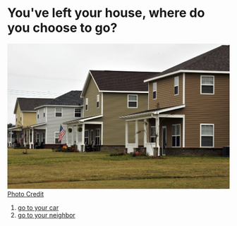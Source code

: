 # You've left your house, where do you choose to go?
![image](../images/house211.JPG)
[Photo Credit](https://www.airforcemedicine.af.mil/MTF/Moody/News-Events/Article/210902/moody-commemorates-magnolia-grove-amenities-with-ribbon-cutting/)
1. [go to your car](car-issue.md)
2. [go to your neighbor](neighbors-ending.md)